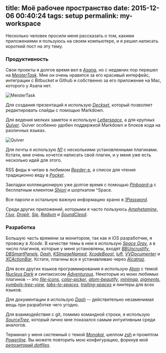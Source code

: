 title: Моё рабочее пространство
date: 2015-12-06 00:40:24
tags: setup
permalink: my-workspace
---

Несколько человек просили меня рассказать о том, какими приложениями я пользуюсь на своем компьютере, и я решил написать короткий пост на эту тему.

<!-- more -->

### Продуктивность

Свои проекты я долгое время вел в [*Asana*](http://asana.com), но с недавних пор перешел на [*MeisterTask*](https://www.meistertask.com/). Мне он очень нравится за его красивый интерфейс, интеграции с Bitbucket и Github и собственно за его приложение на Mac, которого у Asana нет.

![MeisterTask](/images/meistertask.png)

Для создания презентаций я использую [*Deckset*](http://www.decksetapp.com/), который позволяет редактировать слайды с помощью Markdown.

Для ведения мелких заметок я использую [*Letterspace*](https://programmerbird.com/letterspace/), а для крупных [*Quiver*](http://happenapps.com/#quiver). Quiver особенно удобен поддержкой Markdown и блоков кода на различных языках.

![Quiver](/images/quiver.png)

Для почты я использую [*N1*](https://github.com/nylas/N1) с несколькими установленными плагинами. Кстати, мне очень хочется написать свой плагин, и у меня уже есть несколько идей для этого.

RSS фиды я читаю в любимом [*Reeder*-е](http://reederapp.com/), а список для чтения традиционно веду в [*Pocket*](https://getpocket.com/).

Закладки коллекционирую уже долгое время с помощью [*Pinboard*-а](https://pinboard.in) с бесплатным клиентом [*Shiori*](https://aki-null.net/shiori/) и шорткатом ^Space.

Все пароли и остальную важную информацию храню в [*1Password*](https://agilebits.com/onepassword).

Среди других приложений, которыми я часто пользуюсь [*Amphetamine*](https://itunes.apple.com/us/app/amphetamine/id937984704?mt=12), [*f.lux*](https://justgetflux.com/), [*Droplr*](http://droplr.com/), [*Sip*](https://itunes.apple.com/us/app/sip/id507257563?mt=12), [*Radium*](https://itunes.apple.com/app/id597611879?mt=12) и [*SoundCleod*](https://github.com/salomvary/soundcleod).

### Разработка

Большую часть времени за монитором, так как я iOS разработчик, я провожу в *Xcode*. В качестве темы в нем я использую [*Space Gray*](https://github.com/zdne/spacegray-xcode), а в число плагинов, которые у меня установлены, входят [*BBUncrustify*](https://github.com/benoitsan/BBUncrustifyPlugin-Xcode), [*DBSmartPanels*](https://github.com/chaingarden/DBSmartPanels/), [*Dash*](https://github.com/omz/Dash-Plugin-for-Xcode), [*KSImageNamed*](https://github.com/ksuther/KSImageNamed-Xcode), [*XcodeBoost*](https://github.com/fortinmike/XcodeBoost), [*luft*](https://github.com/k0nserv/luft), [*VVDocumenter*](https://github.com/onevcat/VVDocumenter-Xcode) и [*XCActionBar*](https://github.com/pdcgomes/XCActionBar). Кстати, плагины все я устанавливаю через [*Alcatraz*](https://github.com/supermarin/Alcatraz).

Для всех других языков программирования я использую [*Atom*](https://atom.io/) с темой [*Nucleus Dark*](https://atom.io/themes/nucleus-dark-ui) и синтаксисом [*Adventurous*](https://atom.io/themes/adventurous-syntax). Некоторые из моих любимых плагинов -- это [*file-icons*](https://atom.io/packages/file-icons), [*color-picker*](https://atom.io/packages/color-picker), [*atom-beautify*](https://atom.io/packages/atom-beautify), [*minimap*](https://atom.io/packages/minimap), [*pigments*](https://atom.io/packages/pigments), [*symbols-tree-view*](https://atom.io/packages/symbols-tree-view), [*tabs-to-spaces*](https://atom.io/packages/tabs-to-spaces), [*trailing-spaces*](https://atom.io/packages/trailing-spaces) и линтеры для всех языков.

Для документации я использую [*Dash*](https://kapeli.com/dash) -- действительно незаменимая вещь при разработке чего угодно.

Для взаимодействия с git, помимо командной строки, я использую [*SourceTree*](https://www.sourcetreeapp.com/), который лично мне показался самым интуитивным среди аналогов.

Терминал у меня системный с темой [*Monokai*](https://github.com/stephenway/monokai.terminal), шеллом [*zsh*](http://ohmyz.sh/) и промптом [*Powerline*](https://github.com/milkbikis/powerline-shell). Вы можете повторить мою конфигурацию, форкнув мой [*репозиторий dotfiles*](https://github.com/yenbekbay/dotfiles).
